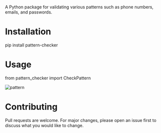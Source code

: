 
A Python package for validating various patterns such as phone numbers, emails, and passwords.

# Installation

pip install pattern-checker

# Usage

from pattern_checker import CheckPattern


![pattern](https://github.com/user-attachments/assets/e2250ddc-1671-4d27-b99a-f3b1db9ce183)


# Contributing
Pull requests are welcome. For major changes,
please open an issue first to discuss what you
would like to change.
